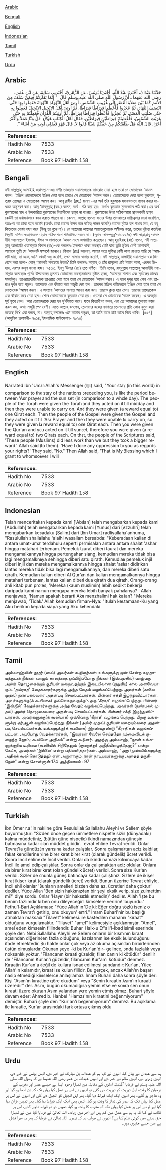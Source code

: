 [Arabic](#arabic)

[Bengali](#bengali)

[English](#english)

[Indonesian](#indonesian)

[Tamil](#tamil)

[Turkish](#turkish)

[Urdu](#urdu)

## Arabic


<div dir="rtl" lang="ar" style={{fontSize:'larger',backgroundColor:'#f8f9fa',padding:20}}>
حَدَّثَنَا عَبْدَانُ، أَخْبَرَنَا عَبْدُ اللَّهِ، أَخْبَرَنَا يُونُسُ، عَنِ الزُّهْرِيِّ، أَخْبَرَنِي سَالِمٌ، عَنِ ابْنِ عُمَرَ ـ رضى الله عنهما ـ أَنَّ رَسُولَ اللَّهِ صلى الله عليه وسلم قَالَ ‏ "‏ إِنَّمَا بَقَاؤُكُمْ فِيمَنْ سَلَفَ مِنَ الأُمَمِ كَمَا بَيْنَ صَلاَةِ الْعَصْرِ إِلَى غُرُوبِ الشَّمْسِ، أُوتِيَ أَهْلُ التَّوْرَاةِ التَّوْرَاةَ فَعَمِلُوا بِهَا حَتَّى انْتَصَفَ النَّهَارُ، ثُمَّ عَجَزُوا فَأُعْطُوا قِيرَاطًا قِيرَاطًا، ثُمَّ أُوتِيَ أَهْلُ الإِنْجِيلِ الإِنْجِيلَ فَعَمِلُوا بِهِ حَتَّى صُلِّيَتِ الْعَصْرُ، ثُمَّ عَجَزُوا فَأُعْطُوا قِيرَاطًا قِيرَاطًا، ثُمَّ أُوتِيتُمُ الْقُرْآنَ فَعَمِلْتُمْ بِهِ حَتَّى غَرَبَتِ الشَّمْسُ، فَأُعْطِيتُمْ قِيرَاطَيْنِ قِيرَاطَيْنِ، فَقَالَ أَهْلُ الْكِتَابِ هَؤُلاَءِ أَقَلُّ مِنَّا عَمَلاً وَأَكْثَرُ أَجْرًا‏.‏ قَالَ اللَّهُ هَلْ ظَلَمْتُكُمْ مِنْ حَقِّكُمْ شَيْئًا قَالُوا لاَ‏.‏ قَالَ فَهْوَ فَضْلِي أُوتِيهِ مَنْ أَشَاءُ ‏"‏‏.‏
</div>
<div style={{backgroundColor:'#f8f9fa',padding:20, marginBottom: 10}}><table> <thead> <tr> <th>References:</th> <th></th> </tr> </thead> <tbody><tr><td>Hadith No</td><td>7533</td></tr><tr><td>Arabic No</td><td>7533</td></tr><tr><td>Reference</td><td>Book 97 Hadith 158</td></tr></tbody></table></div>

## Bengali


<div dir="ltr" lang="bn" style={{fontSize:'larger',backgroundColor:'#f8f9fa',padding:20}}>
নবী সাল্লাল্লাহু আলাইহি ওয়াসাল্লাম-এর বাণীঃ তাওরাত ওয়ালাদেরকে তাওরাত দেয়া হলে তারা সে মোতাবেক ‘আমল করল। ইঞ্জিল ওয়ালাদেরকে ইঞ্জিল দেয়া হলে তারাও সে মোতাবেক ‘আমল করল। তোমাদেরকে দেয়া হলো কুরআন, সুতরাং তোমরা এ মোতাবেক ‘আমল কর। আবূ রাযীন (রহ.) বলেন -এর অর্থ তাঁর হুকুমকে যথাযথভাবে পালন করার মাধ্যমে অনুসরণ করা। আবূ ‘আবদুল্লাহ্ (রহ.) বলেন, অর্থ। পাঠ করা হয়। অর্থাৎ কুরআন সুন্দরভাবে পাঠ করা।এর অর্থ কুরআনের স্বাদ ও উপকারিতা কুরআনের বিশ্বাসীদের ছাড়া না পাওয়া। কুরআনের উপর সঠিক আস্থা স্থাপনকারী ছাড়া কেউই তা যথাযথভাবে বহন করতে পারবে না। কেননা, আল্লাহ্ বলেনঃ যাদের উপর তাওরাতের দায়িত্বভার দেয়া হয়েছিল, অতঃপর তা তারা বহন করেনি (অর্থাৎ তারা তাদের উপর ন্যস্ত দায়িত্ব পালন করেনি) তাদের দৃষ্টান্ত হল গাধার মত, যে বহু কিতাবের বোঝা বহন করে (কিন্তু তা বুঝে না)। যে সম্প্রদায় আল্লাহর আয়াতগুলোকে অস্বীকার করে, তাদের দৃষ্টান্ত কতইনা নিকৃষ্ট! যালিম সম্প্রদায়কে আল্লাহ সঠিক পথে পরিচালিত করেন না। (সূরাহ আল-জুমু‘আহ ৬২/৫) নবী সাল্লাল্লাহু আলাইহি ওয়াসাল্লাম ইসলাম, ঈমান ও সালাতকে ‘আমল নামে আখ্যায়িত করেছেন। আবূ হুরাইরাহ (রাঃ) বলেন, নবী সাল্লাল্লাহু আলাইহি ওয়াসাল্লাম বিলাল (রাঃ)-কে বললেনঃ ইসলামে থাকা অবস্থায় যেটি দ্বারা তুমি মুক্তির বেশী আশাবাদী, আমাকে তুমি সে ‘আমলটি সম্পর্কে জানাও। বিলাল (রাঃ) বললেন, আমার মতে মুক্তির বেশী আশা রাখতে পারি যে ‘আমলটি দ্বারা, তা হচ্ছে আমি যখনই ওযু করেছি, তখন সালাত আদায় করেছি। নবী সাল্লাল্লাহু আলাইহি ওয়াসাল্লাম-কে জিজ্ঞেস করা হলো- কোন্ ‘আমলটি সবচেয়ে উত্তম? তিনি বললেনঃ আল্লাহ্ ও তাঁর রাসূলের প্রতি ঈমান আনা, এরপর জিহাদ, এরপর কবূল হওয়া হজ্জ। ৭৫৩৩. ইবনু ‘উমার (রাঃ) হতে বর্ণিত। তিনি বলেন, রাসূলুল্লাহ সাল্লাল্লাহু আলাইহি ওয়াসাল্লাম বলেছেনঃ পূর্বের উম্মাতদের তুলনায় তোমাদের অবস্থানকালের দৃষ্টান্ত হচ্ছে, ‘আসরের সালাত এবং সূর্যাস্তের মাঝের সময়টুকু। তাওরাতধারীদেরকে তাওরাত দেয়া হলে তারা সে মোতাবেক ‘আমল করল। এ ভাবে দুপুর হয়ে গেল এবং তারাও দুর্বল হয়ে পড়ল। তাদেরকে এক কীরাত করে মজুরী দেয়া হল। তারপর ইঞ্জিল ধারীদেরকে ইঞ্জিল দেয়া হলে তারা সে মোতাবেক ‘আমল করল। এ অবস্থায় ‘আসরের সালাত আদায় করা হল। তারাও ক্লান্ত হয়ে গেল। তারপর তাদেরকেও এক কীরাত করে দেয়া হল। শেষে তোমাদেরকে কুরআন দেয়া হয়। তোমরা সে মোতাবেক ‘আমল করেছ। এ অবস্থায় সূর্য ডুবে গেল। আর তোমাদেরকে দেয়া হল দু’কীরাত করে। ফলে কিতাবীগণ বলল, এরা তো আমাদের তুলনায় কাজ করল কম, অথচ মজুরী পেল বেশী। এতে আল্লাহ্ বললেন, তোমাদের হকের ব্যাপারে তোমাদের প্রতি কোন যুলুম করা হয়েছে কি? এরা বলবে, না। আল্লাহ্ বললেনঃ এটা আমার অনুগ্রহ, তা আমি যাকে চাই তাকে দিয়ে থাকি। [৫৫৭] (আধুনিক প্রকাশনী- ৭০১৪, ইসলামিক ফাউন্ডেশন- ৭০২৫)
</div>
<div style={{backgroundColor:'#f8f9fa',padding:20, marginBottom: 10}}><table> <thead> <tr> <th>References:</th> <th></th> </tr> </thead> <tbody><tr><td>Hadith No</td><td>7533</td></tr><tr><td>Arabic No</td><td>7533</td></tr><tr><td>Reference</td><td>Book 97 Hadith 158</td></tr></tbody></table></div>

## English


<div dir="ltr" lang="en" style={{fontSize:'larger',backgroundColor:'#f8f9fa',padding:20}}>
Narrated Ibn 'Umar:Allah's Messenger (ﷺ) said, "Your stay (in this world) in comparison to the stay of the nations preceding you, is like the period between 'Asr prayer and the sun set (in comparison to a whole day). The people of the Torah were given the Torah and they acted on it till midday and then they were unable to carry on. And they were given (a reward equal to) one Qirat each. Then the people of the Gospel were given the Gospel and they acted on it till 'Asr Prayer and then they were unable to carry on, so they were given la reward equal to) one Qirat each. Then you were given the Qur'an and you acted on it till sunset, therefore you were given (a reward equal to) two Qirats each. On that, the people of the Scriptures said, 'These people (Muslims) did less work than we but they took a bigger reward.' Allah said (to them). 'Have I done any oppression to you as regards your rights?' They said, "No." Then Allah said, 'That is My Blessing which I grant to whomsoever I will
</div>
<div style={{backgroundColor:'#f8f9fa',padding:20, marginBottom: 10}}><table> <thead> <tr> <th>References:</th> <th></th> </tr> </thead> <tbody><tr><td>Hadith No</td><td>7533</td></tr><tr><td>Arabic No</td><td>7533</td></tr><tr><td>Reference</td><td>Book 97 Hadith 158</td></tr></tbody></table></div>

## Indonesian


<div dir="ltr" lang="id" style={{fontSize:'larger',backgroundColor:'#f8f9fa',padding:20}}>
Telah menceritakan kepada kami ['Abdan] telah mengabarkan kepada kami [Abdullah] telah mengabarkan kepada kami [Yunus] dari [Azzuhri] telah mengabarkan kepadaku [Salim] dari [Ibn Umar] radliyallahu'anhuma, "Rasulullah shallallahu 'alaihi wasallam bersabda: "Keberadaan kalian di antara umat-umat terdahulu seperti permisalan antara antara shalat 'ashar hingga matahari terbenam. Pemeluk taurat diberi taurat dan mereka mengamalkannya hingga pertengahan siang, kemudian mereka tidak bisa lagi mengamalknnya sehingga diberi satu qirath. Kemudian pemeluk injil diberi injil dan mereka mengamalkannya hingga shalat 'ashar didirikan lantas mereka tidak bisa lagi mengamalkannya, dan mereka diberi satu qirath. Kemudian kalian diberi Al Qur'an dan kalian mengamalkannya hingga matahari terbenam, lantas kalian diberi dua qirath dua qirath. Orang-orang ahli kitab pun protes, 'Mereka (kaum muslimin) lebih sedikit bekerja daripada kami namun mengapa mereka lebih banyak pahalanya? ' Allah menjawab, 'Namun apakah berarti Aku menzhalimi hak kalian? ' Mereka menjawab, 'Tidak.' Allah kemudian firman-Nya: "Itulah keutamaan-Ku yang Aku berikan kepada siapa yang Aku kehendaki
</div>
<div style={{backgroundColor:'#f8f9fa',padding:20, marginBottom: 10}}><table> <thead> <tr> <th>References:</th> <th></th> </tr> </thead> <tbody><tr><td>Hadith No</td><td>7533</td></tr><tr><td>Arabic No</td><td>7533</td></tr><tr><td>Reference</td><td>Book 97 Hadith 158</td></tr></tbody></table></div>

## Tamil


<div dir="ltr" lang="ta" style={{fontSize:'larger',backgroundColor:'#f8f9fa',padding:20}}>
அல்லாஹ்வின் தூதர் (ஸல்) அவர்கள் கூறினார்கள்: உங்களுக்கு முன் சென்ற சமுதாயத்துடன் நீங்கள் வாழும் காலத்தை ஒப்பிடும்போது நீங்கள் (இவ்வுலகில்) வாழ்வது அஸ்ர் தொழுகைக்கும் சூரியன் மறைவதற்கும் இடையிலான (குறுகிய) கால அளவேயாகும். ‘தவ்ராத்’ வேதக்காரர்களுக்கு அந்த வேதம் வழங்கப்பெற்றது. அவர்கள் (காலை முதல்) நண்பகல்வரை அதன்படி செயல்பட்டார்கள். பின்னர் சக்தி இழந்துவிட்டார்கள். அவர்களுக்கு(க் கூலியாக) ஒவ்வொருவருக்கும் ஒரு ‘கீராத்’ வழங்கப்பெற்றது. பின்னர் ‘இன்ஜீல்’ வேதக்காரர்களுக்கு அந்த வேதம் வழங்கப்பெற்றது. அவர்கள் (நண்பகல் முதல்) அஸ்ர் தொழுகைவரை அதன்படி செயல்பட்டார்கள். பின்னர் சக்தி இழந்துவிட்டார்கள். அவர்களுக்கு(க் கூலியாக) ஒவ்வொரு ‘கீராத்’ வழங்கப் பெற்றது. பிறகு உங்களுக்கு குர்ஆன் வழங்கப்பெற்றது. நீங்கள் (அஸ்ர் முதல்) சூரியன் மறையும்வரை அதன்படி செயல்பட்டீர்கள். உங்களுக்கு(க் கூலியாக) இரண்டிரண்டு “கீராத்’கள் வழங்கப்பட்டன. அப்போது வேதக்காரர்கள், “இவர்கள் வேலை செய்ததோ நம்மைவிடக் குறைந்த நேரம்; கூலியோ அதிகம்” என்று கூறினர். அதற்கு அல்லாஹ், “நான் உங்களுக்குரிய உரிமை (கூலி)யில் சிறிதேனும் (குறைத்து) அநீதியிழைத்தேனா?” என்று கேட்க, அவர்கள் ‘இல்லை’ என்று பதிலளித்தார்கள். அல்லாஹ், “அது (முஸ்லிம்களுக்கு அதிகக் கூலி கொடுத்தது) என் அருளாகும். நான் நாடியவர்களுக்கு அதைத் தருகிறேன்” என்று சொன்னான்.174 அத்தியாயம் : 97
</div>
<div style={{backgroundColor:'#f8f9fa',padding:20, marginBottom: 10}}><table> <thead> <tr> <th>References:</th> <th></th> </tr> </thead> <tbody><tr><td>Hadith No</td><td>7533</td></tr><tr><td>Arabic No</td><td>7533</td></tr><tr><td>Reference</td><td>Book 97 Hadith 158</td></tr></tbody></table></div>

## Turkish


<div dir="ltr" lang="tr" style={{fontSize:'larger',backgroundColor:'#f8f9fa',padding:20}}>
İbn Ömer r.a.'in nakline göre Resulullah Sallallahu Aleyhi ve Sellem şöyle buyurmuştur: "Sizden önce geçen ümmetlere nispetle sizin (dünyadaki) kalma müddetiniz, (bütün güne nispetle) ikindi namazından güneşin batmasına kadar olan müddet gibidir. Tevrat ehline Tevrat verildi. Onlar Tevrat'la gündüzün yarısına kadar çalıştılar. Sonra çalışmaktan aciz kaldılar, fakat kendilerine yine birer kırat birer kırat (olarak gündelik) ücret verildi. Sonra İncil ehline de İncil verildi. Onlar da ikindi namazı kılınıncaya kadar İncil ile amel edip çalıştılar. Sonra onlar da çalışmaktan aciz oldular. Onlara da birer kırat birer kırat (olan gündelik ücret) verildi. Sonra size Kur'an verildi. Sizler de onunla güneş batıncaya kadar çalıştınız. Sizlere de ikişer kırat ikişer kırat (olarak gündelik ücret) verildi. Bunun üzerine Tevrat ehliyle, İncil ehli olanlar 'Bunların amelleri bizden daha az, ücretleri daha çoktur' dediler. Yüce Allah 'Ben sizin hakkınızdan bir şeyi eksik verip, size zulmettim mi?' diye sordu. Onlar 'Hayır (bir haksızlık etmedin)' dediler. Allah 'İşte bu benim fazlımdır ki ben onu dileyeceğim kimselere veririm!' buyurdu." Fethu'l-Bari Açıklaması: "Yüce Allah'ın 'De ki: Eğer doğru sözlü iseniz o zaman Tevrat'ı getirip, onu okuyun' emri." İmam Buharl'nin bu başlığı atmaktan maksadı "Tilavet" kelimesi. ile kastedilen mananın "kıraat" olduğunu vurgulamaktır. "Tilavet" "amel" kelimesiyle açıklanmıştır. "Amel", amel eden kimsenin fiilindendir. Buhari Halk-u Ef'ali'l-İbad isimli eserinde şöyle der: Nebi Sallallahu Aleyhi ve Sellem onların bir kısmının kıraat açısından diğerinden fazla olduğunu, bazılarının ise eksik bulunduğunu ifade etmektedir. Şu halde onlar çok veya az okuma açısından birbirlerinden üstün olmuşlardır. Okunan şeye -ki bu Kur'an'dır- gelince, onda fazlalık veya noksanlık yoktur. "Filancanın kıraati güzeldir, filan canın ki kötüdür" denilir de "Filancanın Kur'an'ı güzeldir, filancanın Kur'an'ı kötüdür" denmez. Kıraatin Kur'an'a değil de kullara isnad edilmesi şundandır: Kur'an, Yüce Allah'ın kelamıdır, kıraat ise kulun fiilidir. Bu gerçek, ancak Allah'ın başarı nasip etmediği kimselerce anlaşılamaz. İmam Buhari daha sonra şöyle der: Kişi "Asım'ın kıraatine göre okudum" veya "Senin kıraatin Asım'ın kıraati üzeredir" der. Asım, bugün okumadığına yemin etse ve sonra sen onun kıraati üzere okusan Asım yalandan yere yemin etmiş olmaz. Buhari şöyle devam eder: Ahmed b. Hanbel "Hamza'nın kıraatini beğenmiyorum" demiştir. Buhari şöyle der: "Kur'an'ı beğenmiyorum" denmez. Bu açıklama ile kıraatle, Kur'an arasındaki fark ortaya çıkmış oldu
</div>
<div style={{backgroundColor:'#f8f9fa',padding:20, marginBottom: 10}}><table> <thead> <tr> <th>References:</th> <th></th> </tr> </thead> <tbody><tr><td>Hadith No</td><td>7533</td></tr><tr><td>Arabic No</td><td>7533</td></tr><tr><td>Reference</td><td>Book 97 Hadith 158</td></tr></tbody></table></div>

## Urdu


<div dir="rtl" lang="ur" style={{fontSize:'larger',backgroundColor:'#f8f9fa',padding:20}}>
ہم سے عبدان نے بیان کیا، انہوں نے کہا ہم کو عبداللہ بن مبارک نے خبر دی، انہیں یونس نے خبر دی، انہیں زہری نے، انہیں سالم نے خبر دی اور انہیں عبداللہ بن عمر رضی اللہ عنہما نے کہ رسول اللہ صلی اللہ علیہ وسلم نے فرمایا ”گذشتہ امتوں کے مقابلہ میں تمہارا وجود ایسا ہے جیسے عصر اور مغرب کے درمیان کا وقت، اہل توریت کو توریت دی گئی تو انہوں نے اس پر عمل کیا یہاں تک کہ دن آدھا ہو گیا اور وہ عاجز ہو گئے۔ پھر انہیں ایک ایک قیراط دیا گیا۔ پھر اہل انجیل کو انجیل دی گئی اور انہوں نے اس پر عمل کیا یہاں تک کہ عصر کی نماز کا وقت ہو گیا، انہیں بھی ایک ایک قیراط دیا گیا۔ پھر تمہیں قرآن دیا گیا اور تم نے اس پر عمل کیا یہاں تک کہ مغرب کا وقت ہو گیا، تمہیں دو دو قیراط دئیے گئے، اس پر کتاب نے کہا کہ یہ ہم سے عمل میں کم ہیں اور اجر میں زیادہ۔ اللہ تعالیٰ نے فرمایا کیا میں نے تمہارا حق دینے میں کوئی ظلم کیا ہے؟ انہوں نے جواب دیا کہ نہیں۔ اللہ تعالیٰ نے فرمایا کہ پھر یہ میرا فضل ہے میں جسے چاہوں دوں۔
</div>
<div style={{backgroundColor:'#f8f9fa',padding:20, marginBottom: 10}}><table> <thead> <tr> <th>References:</th> <th></th> </tr> </thead> <tbody><tr><td>Hadith No</td><td>7533</td></tr><tr><td>Arabic No</td><td>7533</td></tr><tr><td>Reference</td><td>Book 97 Hadith 158</td></tr></tbody></table></div>